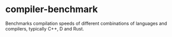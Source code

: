 # compiler-benchmark

Benchmarks compilation speeds of different combinations of languages and compilers, typically C++, D and Rust.
